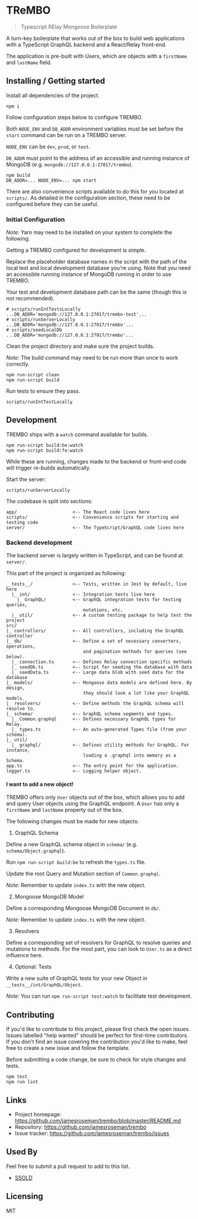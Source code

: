 # TReMBO
> Typescript RElay Mongoose Boilerplate

A turn-key boilerplate that works out of the box to build web applications with
a TypeScript GraphQL backend and a React/Relay front-end.

The application is pre-built with Users, which are objects with a `firstName` and `lastName` field.

## Installing / Getting started

Install all dependencies of the project.

```shell
npm i
```

Follow configuration steps below to configure TREMBO.

Both `NODE_ENV` and `DB_ADDR` environment variables must be set before the `start` command can be run on a TREMBO server.

`NODE_ENV` can be `dev`, `prod`, or `test`.

`DB_ADDR` must point to the address of an accessible and running instance of MongoDB (e.g. `mongodb://127.0.0.1:27017/trembo`).

```shell
npm build
DB_ADDR=... NODE_ENV=... npm start
```

There are also convenience scripts available to do this for you located at `scripts/`. As detailed in the configuration section, these need to be configured before they can be useful.

### Initial Configuration

*Note:* Yarn may need to be installed on your system to complete the following.

Getting a TREMBO configured for development is simple.

Replace the placeholder database names in the script with the path of the local test and local development database you're using. Note that you need an accessible running instance of MongoDB running in order to use TREMBO.

Your test and development database path can be the same (though this is not
recommended).

```shell
# scripts/runIntTestsLocally
...DB_ADDR='mongodb://127.0.0.1:27017/trembo-test'...
# scripts/runServerLocally
...DB_ADDR='mongodb://127.0.0.1:27017/trembo'...
# scripts/seedLocalDb
...DB_ADDR='mongodb://127.0.0.1:27017/trembo'...
```

Clean the project directory and make sure the project builds.

*Note*: The build command may need to be run more than once to work correctly.

```shell
npm run-script clean
npm run-script build
```

Run tests to ensure they pass.

```shell
scripts/runIntTestLocally
```

## Development

TREMBO ships with a `watch` command available for builds.

```shell
npm run-script build:be:watch
npm run-script build:fe:watch
```

While these are running, changes made to the backend or front-end code will trigger re-builds automatically.

Start the server:

```shell
scripts/runServerLocally
```

The codebase is split into sections:

```
app/                     <-- The React code lives here
scripts/                 <-- Convenience scripts for starting and testing code
server/                  <-- The TypeScript/GraphQL code lives here
```

### Backend development

The backend server is largely written in TypeScript, and can be found at `server/`.

This part of the project is organized as following:

```
__tests__/               <-- Tests, written in Jest by default, live here
  |_ int/                <-- Integration tests live here
    |_ GraphQL/          <-- GraphQL integration tests for testing queries,
                             mutations, etc.
  |_ util/               <-- A custom testing package to help test the project
src/
|_ controllers/          <-- All controllers, including the GraphQL controller
|_ db/                   <-- Define a set of necessary converters, operations,
                             and pagination methods for queries (see below).
  |_ connection.ts       <-- Defines Relay connection specific methods
  |_ seedDb.ts           <-- Script for seeding the database with data
  |_ seedData.ts         <-- Large data blob with seed data for the database
|_ models/               <-- Mongoose data models are defined here. By design,
                             they should look a lot like your GraphQL models.
|_ resolvers/            <-- Define methods the GraphQL schema will resolve to.
|_ schema/               <-- GraphQL schema segments and types.
  |_ Common.graphql      <-- Defines necessary GraphQL types for Relay.
  |_ types.ts            <-- An auto-generated Types file (from your schema).
|_ util/
  |_ graphql/            <-- Defines utility methods for GraphQL. For instance,
                             loading a .graphql into memory as a Schema.
app.ts                   <-- The entry point for the application.
logger.ts                <-- Logging helper object.
```

#### I want to add a new object!

TREMBO offers only `User` objects out of the box, which allows you to add and query User objects using the GraphQL endpoint. A `User` has only a `firstName` and `lastName` property out of the box.

The following changes must be made for new objects:

1. GraphQL Schema

Define a new GraphQL schema object in `schema/` (e.g. `schema/Object.graphql`).

Run `npm run-script build:be` to refresh the `types.ts` file.

Update the root Query and Mutation section of `Common.graphql`.

*Note:* Remember to update `index.ts` with the new object.

2. Mongoose MongoDB Model

Define a corresponding Mongoose MongoDB Document in `db/`.

*Note:* Remember to update `index.ts` with the new object.

3. Resolvers

Define a corresponding set of resolvers for GraphQL to resolve queries and mutations to methods. For the most part, you can look to `User.ts` as a direct influence here.

4. Optional: Tests

Write a new suite of GraphQL tests for your new Object in `__tests__/int/GraphQL/Object`.

*Note:* You can run `npm run-script test:watch` to facilitate test development.

## Contributing

If you'd like to contribute to this project, please first check the open issues.
Issues labelled "help wanted" should be perfect for first-time contributors. If you don't find an issue covering the contribution you'd like to make, feel free to create a new issue and follow the template.

Before submitting a code change, be sure to check for style changes and tests.

```shell
npm test
npm run lint
```

## Links

- Project homepage: https://github.com/jamesroseman/trembo/blob/master/README.md
- Repository: https://github.com/jamesroseman/trembo
- Issue tracker: https://github.com/jamesroseman/trembo/issues

## Used By

Feel free to submit a pull request to add to this list.

* [SSOLD](https://github.com/hapinetwork/ssold)

## Licensing

MIT
